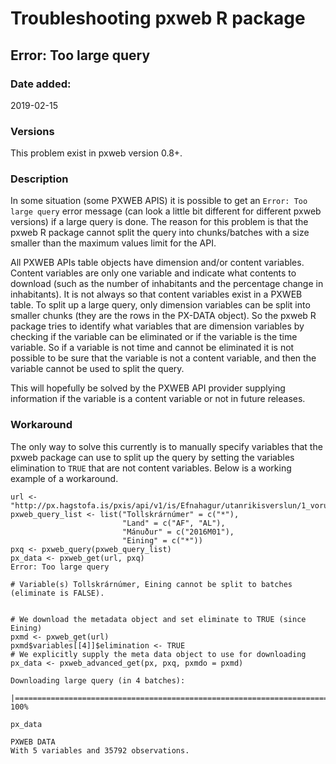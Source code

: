 # Troubleshooting pxweb R package

## Error: Too large query 

### Date added: 
2019-02-15

### Versions
This problem exist in pxweb version 0.8+.

### Description
In some situation (some PXWEB APIS) it is possible to get an `Error: Too large query` error message (can look a little bit different for different pxweb versions) if a large query is done. The reason for this problem is that the pxweb R package cannot split the query into chunks/batches with a size smaller than the maximum values limit for the API.

All PXWEB APIs table objects have dimension and/or content variables. Content variables are only one variable and indicate what contents to download (such as the number of inhabitants and the percentage change in inhabitants). It is not always so that content variables exist in a PXWEB table. To split up a large query, only dimension variables can be split into smaller chunks (they are the rows in the PX-DATA object). So the pxweb R package tries to identify what variables that are dimension variables by checking if the variable can be eliminated or if the variable is the time variable. So if a variable is not time and cannot be eliminated it is not possible to be sure that the variable is not a content variable, and then the variable cannot be used to split the query.

This will hopefully be solved by the PXWEB API provider supplying information if the variable is a content variable or not in future releases.

### Workaround
The only way to solve this currently is to manually specify variables that the pxweb package can use to split up the query by setting the variables elimination to `TRUE` that are not content variables. Below is a working example of a workaround.

```
url <- "http://px.hagstofa.is/pxis/api/v1/is/Efnahagur/utanrikisverslun/1_voruvidskipti/03_inntollskra/UTA03801.px"
pxweb_query_list <- list("Tollskrárnúmer" = c("*"),
                         "Land" = c("AF", "AL"),           
                         "Mánuður" = c("2016M01"),
                         "Eining" = c("*"))
pxq <- pxweb_query(pxweb_query_list)
px_data <- pxweb_get(url, pxq)
Error: Too large query

# Variable(s) Tollskrárnúmer, Eining cannot be split to batches (eliminate is FALSE).


# We download the metadata object and set eliminate to TRUE (since Eining)
pxmd <- pxweb_get(url)
pxmd$variables[[4]]$elimination <- TRUE
# We explicitly supply the meta data object to use for downloading
px_data <- pxweb_advanced_get(px, pxq, pxmdo = pxmd)

Downloading large query (in 4 batches):
  |======================================================================================| 100%

px_data

PXWEB DATA
With 5 variables and 35792 observations.
```



